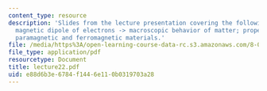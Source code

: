 ```yaml
---
content_type: resource
description: 'Slides from the lecture presentation covering the following topics:
  magnetic dipole of electrons -> macroscopic behavior of matter; properties of diamagnetic,
  paramagnetic and ferromagnetic materials.'
file: /media/https%3A/open-learning-course-data-rc.s3.amazonaws.com/8-022-physics-ii-electricity-and-magnetism-fall-2004/e88d6b3e6784f1446e110b0319703a28_lecture22.pdf
file_type: application/pdf
resourcetype: Document
title: lecture22.pdf
uid: e88d6b3e-6784-f144-6e11-0b0319703a28
---
```

